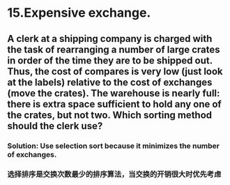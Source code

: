 # 15.Expensive exchange. 
## A clerk at a shipping company is charged with the task of rearranging a number of large crates in order of the time they are to be shipped out. Thus, the cost of compares is very low (just look at the labels) relative to the cost of exchanges (move the crates). The warehouse is nearly full: there is extra space sufficient to hold any one of the crates, but not two. Which sorting method should the clerk use?
### **Solution:** Use selection sort because it minimizes the number of exchanges.
### 选择排序是交换次数最少的排序算法，当交换的开销很大时优先考虑

